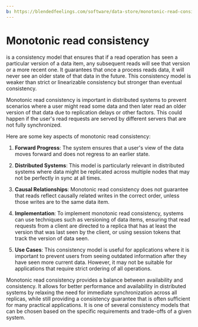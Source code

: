 ```yaml
---
b: https://blendedfeelings.com/software/data-store/monotonic-read-consistency.md
---
```


# Monotonic read consistency 
is a consistency model that ensures that if a read operation has seen a particular version of a data item, any subsequent reads will see that version or a more recent one. It guarantees that once a process reads data, it will never see an older state of that data in the future. This consistency model is weaker than strict or linearizable consistency but stronger than eventual consistency.

Monotonic read consistency is important in distributed systems to prevent scenarios where a user might read some data and then later read an older version of that data due to replication delays or other factors. This could happen if the user's read requests are served by different servers that are not fully synchronized.

Here are some key aspects of monotonic read consistency:

1. **Forward Progress**: The system ensures that a user's view of the data moves forward and does not regress to an earlier state.

2. **Distributed Systems**: This model is particularly relevant in distributed systems where data might be replicated across multiple nodes that may not be perfectly in sync at all times.

3. **Causal Relationships**: Monotonic read consistency does not guarantee that reads reflect causally related writes in the correct order, unless those writes are to the same data item.

4. **Implementation**: To implement monotonic read consistency, systems can use techniques such as versioning of data items, ensuring that read requests from a client are directed to a replica that has at least the version that was last seen by the client, or using session tokens that track the version of data seen.

5. **Use Cases**: This consistency model is useful for applications where it is important to prevent users from seeing outdated information after they have seen more current data. However, it may not be suitable for applications that require strict ordering of all operations.

Monotonic read consistency provides a balance between availability and consistency. It allows for better performance and availability in distributed systems by relaxing the need for immediate synchronization across all replicas, while still providing a consistency guarantee that is often sufficient for many practical applications. It is one of several consistency models that can be chosen based on the specific requirements and trade-offs of a given system.